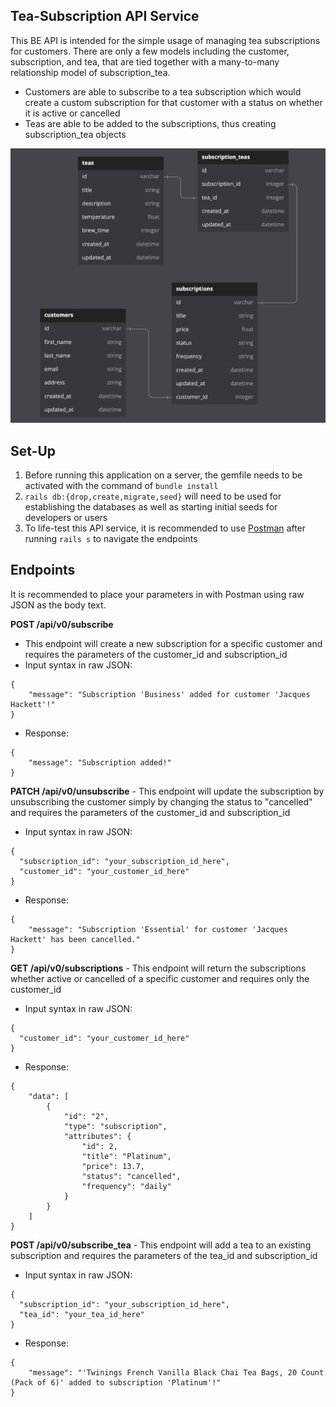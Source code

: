 ## Tea-Subscription API Service
This BE API is intended for the simple usage of managing tea subscriptions for customers. There are only a few models including the customer, subscription, and tea, that are tied together with a many-to-many relationship model of subscription_tea. 

- Customers are able to subscribe to a tea subscription which would create a custom subscription for that customer with a status on whether it is active or cancelled
- Teas are able to be added to the subscriptions, thus creating subscription_tea objects

![Schema](app/images/schema.png)

## Set-Up
1. Before running this application on a server, the gemfile needs to be activated with the command of `bundle install`
2. `rails db:{drop,create,migrate,seed}` will need to be used for establishing the databases as well as starting initial seeds for developers or users
3. To life-test this API service, it is recommended to use [Postman](https://www.postman.com/) after running `rails s` to navigate the endpoints

## Endpoints
It is recommended to place your parameters in with Postman using raw JSON as the body text.

**POST   /api/v0/subscribe** 
- This endpoint will create a new subscription for a specific customer and requires the parameters of the customer_id and subscription_id
- Input syntax in raw JSON:
```   
{
    "message": "Subscription 'Business' added for customer 'Jacques Hackett'!"
}
```

- Response:
```
{
    "message": "Subscription added!"
}
```

**PATCH  /api/v0/unsubscribe** - This endpoint will update the subscription by unsubscribing the customer simply by changing the status to "cancelled" and requires the parameters of the customer_id and subscription_id

- Input syntax in raw JSON:
```   
{
  "subscription_id": "your_subscription_id_here",      
  "customer_id": "your_customer_id_here"
}
```

- Response:
```
{
    "message": "Subscription 'Essential' for customer 'Jacques Hackett' has been cancelled."
}
```

**GET    /api/v0/subscriptions** - This endpoint will return the subscriptions whether active or cancelled of a specific customer and requires only the customer_id

- Input syntax in raw JSON:
```   
{
  "customer_id": "your_customer_id_here"
}
```

- Response:
```
{
    "data": [
        {
            "id": "2",
            "type": "subscription",
            "attributes": {
                "id": 2,
                "title": "Platinum",
                "price": 13.7,
                "status": "cancelled",
                "frequency": "daily"
            }
        }
    ]
}
```

**POST   /api/v0/subscribe_tea** - This endpoint will add a tea to an existing subscription and requires the parameters of the tea_id and subscription_id

- Input syntax in raw JSON:
```   
{
  "subscription_id": "your_subscription_id_here",      
  "tea_id": "your_tea_id_here"
}
```

- Response:
```
{
    "message": "'Twinings French Vanilla Black Chai Tea Bags, 20 Count (Pack of 6)' added to subscription 'Platinum'!"
}
```
